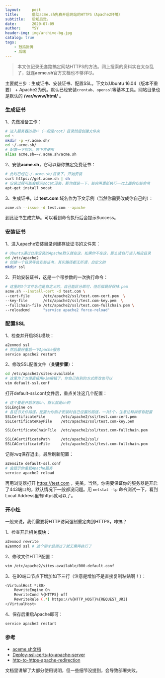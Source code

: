```yaml
---
layout:     post
title:      借助acme.sh免费开启网站的HTTPS（Apache2环境）
subtitle:   后知后觉。
date:       2020-07-09
author:     YSY
header-img: img/archive-bg.jpg
catalog: true
tags:
    - 鼓捣折腾
    - 后端
---
```


> 本文仅记录无套路搞定网站HTTPS的方法。网上搜索的资料实在太杂乱了，就连**acme.sh**官方文档也不够详尽。

主要就三步：生成证书、安装证书、配置SSL。下文以Ubuntu 16.04（版本不重要） + Apache2为例。默认已经安装`crontab`、`openssl`等基本工具。网站目录也是默认的 **/var/www/html/** 。

### 生成证书

1、先做准备工作：

```bash
# 进入服务器的用户（一般是root）目录然后创建文件夹
cd ~
mkdir -p ~/.acme.sh/
cd ~/.acme.sh/
# 配置一下别名，等下方便用
alias acme.sh=~/.acme.sh/acme.sh
```

2、安装**acme.sh**，它可以帮你搞定免费证书：

```bash
# 此时已经在~/.acme.sh/目录下，开始安装
curl https://get.acme.sh | sh
# 安装过程可能会提示socat没装，那你就装一下，装完再重新执行一次上面的安装命令
apt-get install socat
```

3、生成证书，以 **test.com** 域名作为下文示例（当然你需要改成你自己的）：

```bash
acme.sh --issue -d test.com --apache
```

到此证书生成完毕。可以看到命令执行后会提示Success。

### 安装证书

1、进入apache安装目录创建存放证书的文件夹：

```bash
# Ubuntu通过仓库安装的Apache默认就在这，如果你不在这，那么请自行进入相应目录
cd /etc/apache2
# 创建一个目录等会安装证书，其实路径都无所谓，自定义的
mkdir ssl
```

2、开始安装证书，这是一个带参数的一次执行命令：

```bash
# 这里的3个文件名也是自定义的，自己能区分即可，但后缀最好保持.pem
acme.sh --install-cert -d test.com \
--cert-file      /etc/apache2/ssl/test.com-cert.pem  \
--key-file       /etc/apache2/ssl/test.com-key.pem  \
--fullchain-file /etc/apache2/ssl/test.com-fullchain.pem \
--reloadcmd      "service apache2 force-reload"
```

### 配置SSL

1、检查并开启SSL模块：

```bash
a2enmod ssl
# 然后最好重启一下Apache服务
service apache2 restart
```

2、修改SSL配置文件（**关键步骤**）：

```bash
cd /etc/apache2/sites-available
# 这里为了方便直接用vim编辑了，你自己有别的方式修改也可以
vim default-ssl.conf
```

打开default-ssl.conf文件后，重点关注这几个配置：

```bash
# 这个要是开启状态on，默认就是on的
SSLEngine on
# 各证书文件路径，配置为你刚才安装时自己设置的路径，一共5个，注意注释掉原有配置
SSLCertificateFile       /etc/apache2/ssl/test.com-cert.pem
SSLCertificateKeyFile    /etc/apache2/ssl/test.com-key.pem

SSLCertificateChainFile  /etc/apache2/ssl/test.com-fullchain.pem

SSLCACertificatePath     /etc/apache2/ssl/
SSLCACertificateFile     /etc/apache2/ssl/test.com-fullchain.pem
```

记得:wq保存退出。最后刷新配置：

```bash
a2ensite default-ssl.conf
# 会提示你重载Apache服务
service apache2 reload
```

再用浏览器打开 https://test.com ，完美。当然，你需要保证你的服务器是开启了443端口的，默认情况下一般都没问题。用 `netstat -lp` 命令测试一下，看到Local Address里有https就可以了。

### 开小灶

一般来说，我们需要将HTTP访问强制重定向到HTTPS，咋搞？

1、检查开启相关模块：

```bash
a2enmod rewrite
a2enmod ssl # 这个刚才启用过了就无需再执行了
```

2、修改文件HTTP配置：

```bash
vim /etc/apache2/sites-available/000-default.conf
```

3、在80端口节点下增加如下三行（注意是增加不是直接复制粘贴啊！）：

```bash
<VirtualHost *:80>
    RewriteEngine On
    RewriteCond %{HTTPS} off
    RewriteRule (.*) https://%{HTTP_HOST}%{REQUEST_URI}
</VirtualHost>
```

4、保存后重启Apache即可：

```bash
service apache2 restart
```

### 参考

- [aceme.sh文档](https://github.com/acmesh-official/acme.sh/wiki/%E8%AF%B4%E6%98%8E)
- [Deploy-ssl-certs-to-apache-server](https://github.com/acmesh-official/acme.sh/wiki/Deploy-ssl-certs-to-apache-server)
- [http-to-https-apache-redirection](https://stackoverflow.com/questions/16200501/http-to-https-apache-redirection)

文档里讲解了大部分使用说明，但一些细节没提到，会导致部署失败。
